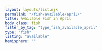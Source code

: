 ```yaml
---
layout: layouts/list.njk
permalink: "/fish/available/april/"
title: Available Fish in April
body_class: fish
filter_by_tag: "type_fish_available_april"
type: "fish"
listing: "available"
hemisphere: ""
---
```

